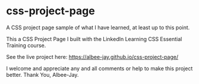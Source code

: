 # css-project-page
A CSS project page sample of what I have learned, at least up to this point.

This a CSS Project Page I built with the LinkedIn Learning CSS Essential Training course.

See the live project here: https://albee-jay.github.io/css-project-page/

I welcome and appreciate any and all comments or help to make this project better. Thank You, Albee-Jay.
